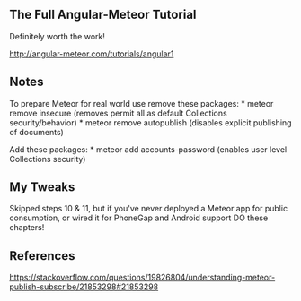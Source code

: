 ## The Full Angular-Meteor Tutorial

Definitely worth the work!

http://angular-meteor.com/tutorials/angular1

Notes
-----

To prepare Meteor for real world use remove these packages:
	* meteor remove insecure (removes permit all as default Collections security/behavior)
	* meteor remove autopublish (disables explicit publishing of documents)

Add these packages:
	* meteor add accounts-password (enables user level Collections security)

My Tweaks
---------

Skipped steps 10 & 11, but if you've never deployed a Meteor app for public consumption, or wired it for PhoneGap and Android support DO these chapters!

References
----------

https://stackoverflow.com/questions/19826804/understanding-meteor-publish-subscribe/21853298#21853298